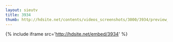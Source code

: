 ```yaml
---
layout: sieutv
title: 3934
thumb: http://hdsite.net/contents/videos_screenshots/3000/3934/preview_360p.mp4.jpg
---
```

{% include iframe src='http://hdsite.net/embed/3934' %}
 

